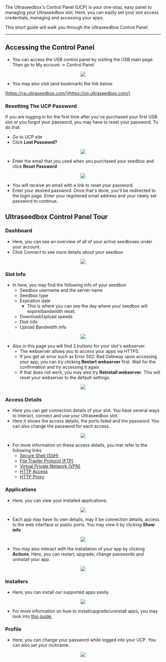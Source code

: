 The Ultraseedbox's Control Panel (UCP) is your one-stop, easy panel to managing your Ultraseedbox slot. Here, you can easily set your slot access credentials, managing and accessing your apps.

This short guide will walk you through the Ultraseedbox Control Panel.

***

## Accessing the Control Panel

* You can access the USB control panel by visiting the USB main page. Then go to My account -> Control Panel

<p align="center"><img src="https://docs.usbx.me/uploads/images/gallery/2020-05/image-1590563451797.png"></p>

* You may also visit (and bookmark) the link below.

[https://cp.ultraseedbox.com/](https://cp.ultraseedbox.com/)

### Resetting The UCP Password

If you are logging in for the first time after you've purchased your first USB slot or you forgot your password, you may have to reset your password. To do that:

* Go to UCP site
* Click **Lost Password?**

<p align="center"><img src="https://docs.usbx.me/uploads/images/gallery/2020-05/image-1590576199778.png"></p>

* Enter the email that you used when you purchased your seedbox and click **Reset Password**

<p align="center"><img src="https://docs.usbx.me/uploads/images/gallery/2020-05/image-1590576243060.png"></p>

* You will receive an email with a link to reset your password.
* Enter your desired password. Once that's done, you'll be redirected to the login page. Enter your registered email address and your newly set password to continue.

## Ultraseedbox Control Panel Tour
### Dashboard

* Here, you can see an overview of all of your active seedboxes under your account.
* Click Connect to see more details about your seedbox

<p align="center"><img src="https://docs.usbx.me/uploads/images/gallery/2020-05/image-1590585226023.png"></p>

### Slot Info

* In here, you may find the following info of your seedbox
  * Seedbox username and the server name
  * Seedbox type
  * Expiration date
    * This is where you can see the day where your seedbox will expire/bandwidth reset.
  * Download/Upload speeds
  * Disk info
  * Upload Bandwidth info

<p align="center"><img src="https://docs.usbx.me/uploads/images/gallery/2020-05/image-1590585278929.png"></p>

* Also in this page you will find 2 buttons for your slot's webserver.
  * The webserver allows you to access your apps via HTTPS.
  * If you get an error such as Error 502: Bad Gateway upon accessing your app, you can try clicking **Restart webserver** first. Wait for the confirmation and try accessing it again.
  * If that does not work, you may also try **Reinstall webserver**. This will reset your webserver to the default settings.

<p align="center"><img src="https://docs.usbx.me/uploads/images/gallery/2020-05/image-1590587891193.png"></p>

### Access Details

* Here you can get connection details of your slot. You have several ways to interact, connect and use your Ultraseedbox slot.
* Here it shows the access details, the ports listed and the password. You can also change the password for each access.

<p align="center"><img src="https://docs.usbx.me/uploads/images/gallery/2020-05/image-1590585466490.png"></p>

* For more information on these access details, you mar refer to the following links
  * [Secure Shell (SSH)](https://docs.usbx.me/books/secure-shell-%28ssh%29)
  * [File Trasfer Protocol (FTP)](https://docs.usbx.me/books/file-transfer-protocol-%28ftp%29)
  * [Virtual Private Network (VPN)](https://docs.usbx.me/books/virtual-private-network-%28vpn%29)
  * [HTTP Access](https://docs.usbx.me/books/http-access)
  * [HTTP Proxy](https://docs.usbx.me/books/http-proxy)

### Applications

* Here, you can view your installed applications.

<p align="center"><img src="https://docs.usbx.me/uploads/images/gallery/2020-05/image-1590585559940.png"></p>

* Each app may have its own details, may it be connection details, access to the web interface or public ports. You may view it by clicking **Show info**

<p align="center"><img src="https://docs.usbx.me/uploads/images/gallery/2020-05/image-1590585609987.png"></p>

* You may also interact with the installation of your app by clicking **Actions**. Here, you can restart, upgrade, change passwords and uninstall your app.

<p align="center"><img src="https://docs.usbx.me/uploads/images/gallery/2020-05/image-1590585688436.png"></p>

### Installers

* Here, you can install our supported apps easily.

<p align="center"><img src="https://docs.usbx.me/uploads/images/gallery/2020-05/image-1590585744840.png"></p>

* For more information on how to install/upgrade/uninstall apps, you may look into [this guide.](https://docs.usbx.me/books/ultraseedbox-control-panel-%28ucp%29/page/managing-your-ultraseedbox-apps)

### Profile

* Here, you can change your password while logged into your UCP. You can also set your nickname.

<p align="center"><img src="https://docs.usbx.me/uploads/images/gallery/2020-05/image-1590595080846.png"></p>